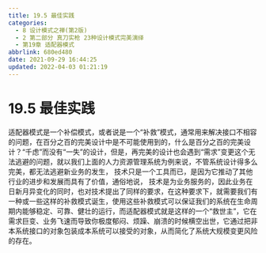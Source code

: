 ```yaml
---
title: 19.5 最佳实践
categories: 
  - 8 设计模式之禅(第2版)
  - 2 第二部分 真刀实枪 23种设计模式完美演绎
  - 第19章 适配器模式
abbrlink: 680ed480
date: 2021-09-29 16:44:25
updated: 2022-04-03 01:21:19
---
```

# 19.5 最佳实践
适配器模式是一个补偿模式，或者说是一个“补救”模式，通常用来解决接口不相容的问题，在百分之百的完美设计中是不可能使用到的，什么是百分之百的完美设计？“千虑”而没有“一失”的设计，但是，再完美的设计也会遇到“需求”变更这个无法逃避的问题，就以我们上面的人力资源管理系统为例来说，不管系统设计得多么完美，都无法逃避新业务的发生， 技术只是一个工具而已，是因为它推动了其他行业的进步和发展而具有了价值，通俗地说， 技术是为业务服务的，因此业务在日新月异变化的同时，也对技术提出了同样的要求，在这种要求下，就需要我们有一种或一些这样的补救模式诞生，使用这些补救模式可以保证我们的系统在生命周期内能够稳定、可靠、健壮的运行，而适配器模式就是这样的一个“救世主”，它在需求巨变、业务飞速而导致你极度郁闷、烦躁、崩溃的时候横空出世，它通过把非本系统接口的对象包装成本系统可以接受的对象，从而简化了系统大规模变更风险的存在。


